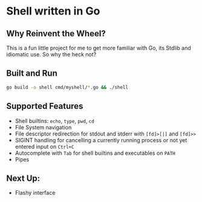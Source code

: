 # Shell written in Go

## Why Reinvent the Wheel?

This is a fun little project for me to get more familiar with Go, its Stdlib and idiomatic use. So why the heck not?

## Built and Run

```bash
go build -o shell cmd/myshell/*.go && ./shell
```

## Supported Features

- Shell builtins: `echo`, `type`, `pwd`, `cd`
- File System navigation
- File descriptor redirection for stdout and stderr with `[fd]>[|]` and `[fd]>>`
- SIGINT handling for cancelling a currently running process or not yet entered input on `Ctrl+C`
- Autocomplete with `Tab` for shell builtins and executables on `PATH`
- Pipes

## Next Up:

- Flashy interface
